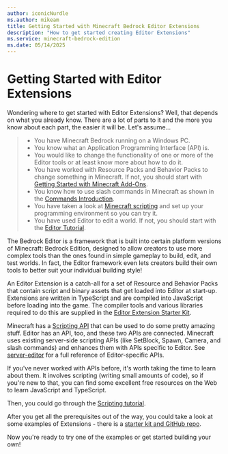 ```yaml
---
author: iconicNurdle
ms.author: mikeam
title: Getting Started with Minecraft Bedrock Editor Extensions
description: "How to get started creating Editor Extensions"
ms.service: minecraft-bedrock-edition
ms.date: 05/14/2025
---
```


# Getting Started with Editor Extensions

Wondering where to get started with Editor Extensions? Well, that depends on what you already know. There are a lot of parts to it and the more you know about each part, the easier it will be. Let's assume...

>- You have Minecraft Bedrock running on a Windows PC.
>- You know what an Application Programming Interface (API) is.
>- You would like to change the functionality of one or more of the Editor tools or at least know more about how to do it.
>- You have worked with Resource Packs and Behavior Packs to change something in Minecraft. If not, you should start with [Getting Started with Minecraft Add-Ons](../GettingStarted.md).
>- You know how to use slash commands in Minecraft as shown in the [Commands Introduction](../CommandsIntroduction.md).
>- You have taken a look at [Minecraft scripting](../ScriptingGettingStarted.md) and set up your programming environment so you can try it.
>- You have used Editor to edit a world. If not, you should start with the [Editor Tutorial](EditorTutorial.md).


The Bedrock Editor is a framework that is built into certain platform versions of Minecraft: Bedrock Edition, designed to allow creators to use more complex tools than the ones found in simple gameplay to build, edit, and test worlds. In fact, the Editor framework even lets creators build their own tools to better suit your individual building style!

An Editor Extension is a catch-all for a set of Resource and Behavior Packs that contain script and binary assets that get loaded into Editor at start-up. Extensions are written in TypeScript and are compiled into JavaScript before loading into the game. The compiler tools and various libraries required to do this are supplied in the [Editor Extension Starter Kit](https://github.com/Mojang/minecraft-editor).

Minecraft has a [Scripting API](../ScriptingGettingStarted.md) that can be used to do some pretty amazing stuff. Editor has an API, too, and these two APIs are connected. Minecraft uses existing server-side scripting APIs (like SetBlock, Spawn, Camera, and slash commands) and enhances them with APIs specific to Editor. See [server-editor](../../ScriptAPI/minecraft/server-editor/minecraft-server-editor.md) for a full reference of Editor-specific APIs.

If you've never worked with APIs before, it's worth taking the time to learn about them. It involves scripting (writing small amounts of code), so if you're new to that, you can find some excellent free resources on the Web to learn JavaScript and TypeScript.

Then, you could go through the [Scripting tutorial](../ScriptingGettingStarted.md).

After you get all the prerequisites out of the way, you could take a look at some examples of Extensions - there is a [starter kit and GitHub repo](https://github.com/mojang/minecraft-editor).

Now you're ready to try one of the examples or get started building your own!
